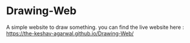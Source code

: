 # Drawing-Web
A simple website to draw something.
you can find the live website here : https://the-keshav-agarwal.github.io/Drawing-Web/
